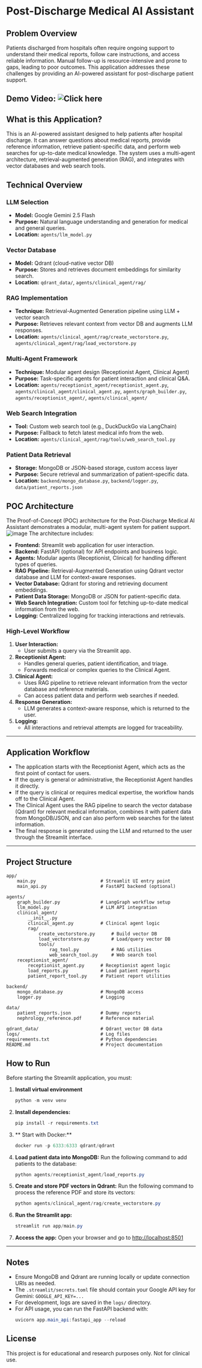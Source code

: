 # Post-Discharge Medical AI Assistant

## Problem Overview
Patients discharged from hospitals often require ongoing support to understand their medical reports, follow care instructions, and access reliable information. Manual follow-up is resource-intensive and prone to gaps, leading to poor outcomes. This application addresses these challenges by providing an AI-powered assistant for post-discharge patient support.

## Demo Video: ![Click here](https://drive.google.com/file/d/1dBl7p8OvE5HCwBiZiHuOHrD4DKp4hRXd/view?usp=sharing)

## What is this Application?
This is an AI-powered assistant designed to help patients after hospital discharge. It can answer questions about medical reports, provide reference information, retrieve patient-specific data, and perform web searches for up-to-date medical knowledge. The system uses a multi-agent architecture, retrieval-augmented generation (RAG), and integrates with vector databases and web search tools.

## Technical Overview

### LLM Selection
- **Model:** Google Gemini 2.5 Flash
- **Purpose:** Natural language understanding and generation for medical and general queries.
- **Location:** `agents/llm_model.py`

### Vector Database
- **Model:** Qdrant (cloud-native vector DB)
- **Purpose:** Stores and retrieves document embeddings for similarity search.
- **Location:** `qdrant_data/`, `agents/clinical_agent/rag/`

### RAG Implementation
- **Technique:** Retrieval-Augmented Generation pipeline using LLM + vector search
- **Purpose:** Retrieves relevant context from vector DB and augments LLM responses.
- **Location:** `agents/clinical_agent/rag/create_vectorstore.py`, `agents/clinical_agent/rag/load_vectorstore.py`

### Multi-Agent Framework
- **Technique:** Modular agent design (Receptionist Agent, Clinical Agent)
- **Purpose:** Task-specific agents for patient interaction and clinical Q&A.
- **Location:** `agents/receptionist_agent/receptionist_agent.py`, `agents/clinical_agent/clinical_agent.py`, `agents/graph_builder.py`, `agents/receptionist_agent/`, `agents/clinical_agent/`

### Web Search Integration
- **Tool:** Custom web search tool (e.g., DuckDuckGo via LangChain)
- **Purpose:** Fallback to fetch latest medical info from the web.
- **Location:** `agents/clinical_agent/rag/tools/web_search_tool.py`

### Patient Data Retrieval
- **Storage:** MongoDB or JSON-based storage, custom access layer
- **Purpose:** Secure retrieval and summarization of patient-specific data.
- **Location:** `backend/mongo_database.py`, `backend/logger.py`, `data/patient_reports.json`


## POC Architecture

The Proof-of-Concept (POC) architecture for the Post-Discharge Medical AI Assistant demonstrates a modular, multi-agent system for patient support. 
![image](data/Poc_architecture.png)
The architecture includes:

- **Frontend:** Streamlit web application for user interaction.
- **Backend:** FastAPI (optional) for API endpoints and business logic.
- **Agents:** Modular agents (Receptionist, Clinical) for handling different types of queries.
- **RAG Pipeline:** Retrieval-Augmented Generation using Qdrant vector database and LLM for context-aware responses.
- **Vector Database:** Qdrant for storing and retrieving document embeddings.
- **Patient Data Storage:** MongoDB or JSON for patient-specific data.
- **Web Search Integration:** Custom tool for fetching up-to-date medical information from the web.
- **Logging:** Centralized logging for tracking interactions and retrievals.

### High-Level Workflow

1. **User Interaction:**
   - User submits a query via the Streamlit app.
2. **Receptionist Agent:**
   - Handles general queries, patient identification, and triage.
   - Forwards medical or complex queries to the Clinical Agent.
3. **Clinical Agent:**
   - Uses RAG pipeline to retrieve relevant information from the vector database and reference materials.
   - Can access patient data and perform web searches if needed.
4. **Response Generation:**
   - LLM generates a context-aware response, which is returned to the user.
5. **Logging:**
   - All interactions and retrieval attempts are logged for traceability.

---

## Application Workflow

- The application starts with the Receptionist Agent, which acts as the first point of contact for users.
- If the query is general or administrative, the Receptionist Agent handles it directly.
- If the query is clinical or requires medical expertise, the workflow hands off to the Clinical Agent.
- The Clinical Agent uses the RAG pipeline to search the vector database (Qdrant) for relevant medical information, combines it with patient data from MongoDB/JSON, and can also perform web searches for the latest information.
- The final response is generated using the LLM and returned to the user through the Streamlit interface.

---

## Project Structure

```text
app/
    main.py                        # Streamlit UI entry point
    main_api.py                    # FastAPI backend (optional)

agents/
    graph_builder.py               # LangGraph workflow setup
    llm_model.py                   # LLM API integration
    clinical_agent/
        __init__.py
        clinical_agent.py          # Clinical agent logic
        rag/
            create_vectorstore.py      # Build vector DB
            load_vectorstore.py        # Load/query vector DB
            tools/
                rag_tool.py            # RAG utilities
                web_search_tool.py     # Web search tool
    receptionist_agent/
        receptionist_agent.py      # Receptionist agent logic
        load_reports.py            # Load patient reports
        patient_report_tool.py     # Patient report utilities

backend/
    mongo_database.py              # MongoDB access
    logger.py                      # Logging

data/
    patient_reports.json           # Dummy reports
    nephrology_reference.pdf       # Reference material

qdrant_data/                       # Qdrant vector DB data
logs/                              # Log files
requirements.txt                   # Python dependencies
README.md                          # Project documentation
```

## How to Run

Before starting the Streamlit application, you must:

1. **Install virtual environment**
    ```powershell
   python -m venv venv
   ```

1. **Install dependencies:**
   ```powershell
   pip install -r requirements.txt
   ```
2. ** Start with Docker:**
   ```powershell
   docker run -p 6333:6333 qdrant/qdrant
   ```
3. **Load patient data into MongoDB:**
   Run the following command to add patients to the database:
   ```powershell
   python agents/receptionist_agent/load_reports.py
   ```
4. **Create and store PDF vectors in Qdrant:**
   Run the following command to process the reference PDF and store its vectors:
   ```powershell
   python agents/clinical_agent/rag/create_vectorstore.py
   ```

5. **Run the Streamlit app:**
   ```powershell
   streamlit run app/main.py
   ```
6. **Access the app:**
   Open your browser and go to [http://localhost:8501](http://localhost:8501)

---

## Notes
- Ensure MongoDB and Qdrant are running locally or update connection URIs as needed.
- The `.streamlit/secrets.toml` file should contain your Google API key for Gemini: `GOOGLE_API_KEY=...`
- For development, logs are saved in the `logs/` directory.
- For API usage, you can run the FastAPI backend with:
  ```powershell
  uvicorn app.main_api:fastapi_app --reload
  ```

## License
This project is for educational and research purposes only. Not for clinical use.


